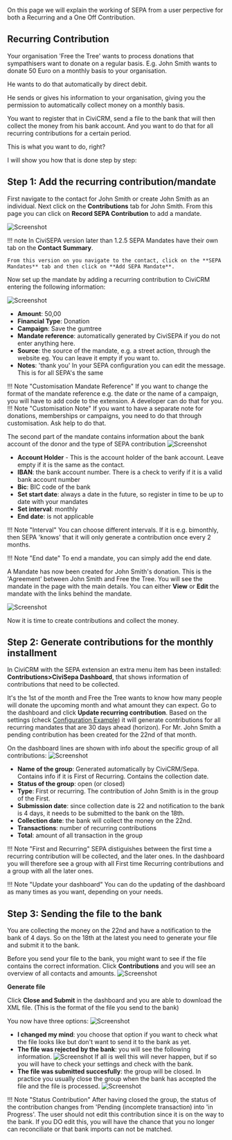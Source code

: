 On this page we will explain the working of SEPA from a user perpective for both a Recurring and a One Off Contribution.

## Recurring Contribution
Your organisation 'Free the Tree' wants to process donations that sympathisers want to donate on a regular basis. 
E.g. John Smith wants to donate 50 Euro on a monthly basis to your organisation.

He wants to do that automatically by direct debit. 

He sends or gives his information to your organisation, giving you the permission to automatically collect money on a monthly basis. 

You want to register that in CiviCRM, send a file to the bank that will then collect the money from his bank account. 
And you want to do that for all recurring contributions for a certain period. 

This is what you want to do, right?

I will show you how that is done step by step: 

## Step 1: Add the recurring contribution/mandate
First navigate to the contact for John Smith or create John Smith as an individual. Next click on the **Contributions** tab for John Smith. From this page you can click on **Record SEPA Contribution** to add a mandate.

![Screenshot](img/record_sepa_contribution.png)

!!! note
    In CiviSEPA version later than 1.2.5 SEPA Mandates have their own tab on the **Contact Summary**. 
    
    From this version on you navigate to the contact, click on the **SEPA Mandates** tab and then click on **Add SEPA Mandate**.

Now set up the mandate by adding a recurring contribution to CiviCRM entering the following information:

![Screenshot](img/record_sepa_contribution_firstpart.png)

* **Amount**: 50,00
* **Financial Type**: Donation
* **Campaign**: Save the gumtree
* **Mandate reference**: automatically generated by CiviSEPA if you do not enter anything here.
* **Source**: the source of the mandate, e.g. a street action, through the website eg. You can leave it empty if you want to. 
* **Notes**: 'thank you' In your SEPA configuration you can edit the message. This is for all SEPA's the same

!!! Note "Customisation Mandate Reference"
	If you want to change the format of the mandate reference e.g. the date or the name of a campaign, you will have to add code to the extension. A developer can do that for you.  
!!! Note "Customisation Note"
	If you want to have a separate note for donations, memberships or campaigns, you need to do that through customisation. Ask help to do that. 
	
The second part of the mandate contains information about the bank account of the donor and the type of SEPA contribution
![Screenshot](img/record_sepa_contribution_secondpart.png)

* **Account Holder** - This is the account holder of the bank account. Leave empty if it is the same as the contact.
* **IBAN**: the bank account number. There is a check to verify if it is a valid bank account number
* **Bic**: BIC code of the bank
* **Set start date**: always a date in the future, so register in time to be up to date with your mandates 
* **Set interval**: monthly
* **End date**: is not applicable

!!! Note "Interval"
	You can choose different intervals. If it is e.g. bimonthly, then SEPA 'knows' that it will only generate a contribution once every 2 months. 
	
!!! Note "End date"
	To end a mandate, you can simply add the end date. 
	
A Mandate has now been created for John Smith's donation. This is the 'Agreement' between John Smith and Free the Tree.
You will see the mandate in the page with the main details. You can either **View** or **Edit** the mandate with the links behind the mandate.
 
![Screenshot](img/sepa_contribution_mandate.png)

Now it is time to create contributions and collect the money. 

## Step 2: Generate contributions for the monthly installment
In CiviCRM with the SEPA extension an extra menu item has been installed: **Contributions>CiviSepa Dashboard**, that shows information of contributions that need to be collected. 

It's the 1st of the month and Free the Tree wants to know how many people will donate the upcoming month and what amount they can expect.
Go to the dashboard and click **Update recurring contribution**. 
Based on the settings (check [Configuration Example](config-example)) it will generate contributions for all recurring mandates that are 30 days ahead (horizon). 
For Mr. John Smith a pending contribution has been created for the 22nd of that month. 

On the dashboard lines are shown with info about the specific group of all contributions: 
![Screenshot](img/sepa_dashboard_first_and_recurr.png)

* **Name of the group**: Generated automatically by CiviCRM/Sepa. Contains info if it is First of Recurring. Contains the collection date. 
* **Status of the group**: open (or closed) 
* **Type**: First or recurring. The contribution of John Smith is in the group of the First.
* **Submission date**: since collection date is 22 and notification to the bank is 4 days, it needs to be submitted to the bank on the 18th. 
* **Collection date**: the bank will collect the money on the 22nd. 
* **Transactions**: number of recurring contributions
* **Total**: amount of all transaction in the group 

!!! Note "First and Recurring"
	SEPA distiguishes between the first time a recurring contribution will be collected, and the later ones. In the dashboard you will therefore see a group with all First time Recurring contributions and a group with all the later ones. 

!!! Note "Update your dashboard"
	You can do the updating of the dashboard as many times as you want, depending on your needs.  

## Step 3: Sending the file to the bank
You are collecting the money on the 22nd and have a notification to the bank of 4 days. 
So on the 18th at the latest you need to generate your file and submit it to the bank. 

Before you send your file to the bank, you might want to see if the file contains the correct information. 
Click **Contributions** and you will see an overview of all contacts and amounts. 
![Screenshot](img/sepa_dashboard_contributionsdetails.png)

**Generate file**

Click **Close and Submit** in the dashboard and you are able to download the XML file. (This is the format of the file you send to the bank) 

You now have three options: 
![Screenshot](img/sepa_close_and_submit_group.png)

* **I changed my mind**: you choose that option if you want to check what the file looks like but don't want to send it to the bank as yet. 
* **The file was rejected by the bank**: you will see the following information.
![Screenshot](img/sepa_close_group.png)
If all is well this will never happen, but if so you will have to check your settings and check with the bank. 
* **The file was submitted succesfully**: the group will be closed. In practice you usually close the group when the bank has accepted the file and the file is processed. 
![Screenshot](img/sepa_close_group.png)

!!! Note "Status Contribution"
	After having closed the group, the status of the contribution changes from 'Pending (incomplete transaction) into 'in Progress'. 
	The user should not edit this contribution since it is on the way to the bank. 
	If you DO edit this, you will have the chance that you no longer can reconciliate or that bank imports can not be matched. 













 